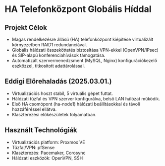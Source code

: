 # HA Telefonközpont Globális Híddal

## Projekt Célok
- Magas rendelkezésre állású (HA) telefonközpont kiépítése virtualizált környezetben RAID1 redundanciával.
- Globális hálózati összeköttetés biztosítása VPN-ekkel (OpenVPN/IPsec) és SIP-alapú konferenciahívások támogatása.
- Automatizált szervermenedzsment (MySQL, Nginx) konfigurációkezelő eszközzel, titkosított adattárolással.

## Eddigi Előrehaladás (2025.03.01.)
- Virtualizációs hoszt stabil, 5 virtuális gépet futtat.
- Hálózati tűzfal és VPN szerver konfigurálva, belső LAN hálózat működik.
- Első HA csomópont (ha-node1) hálózati beállításokkal és távoli hozzáféréssel ellátva.
- Klaszterezési előkészületek folyamatban.

## Használt Technológiák
- Virtualizációs platform: Proxmox VE
- Tűzfal/VPN: pfSense
- Klaszterezés: Pacemaker, Corosync
- Hálózati eszközök: OpenVPN, SSH